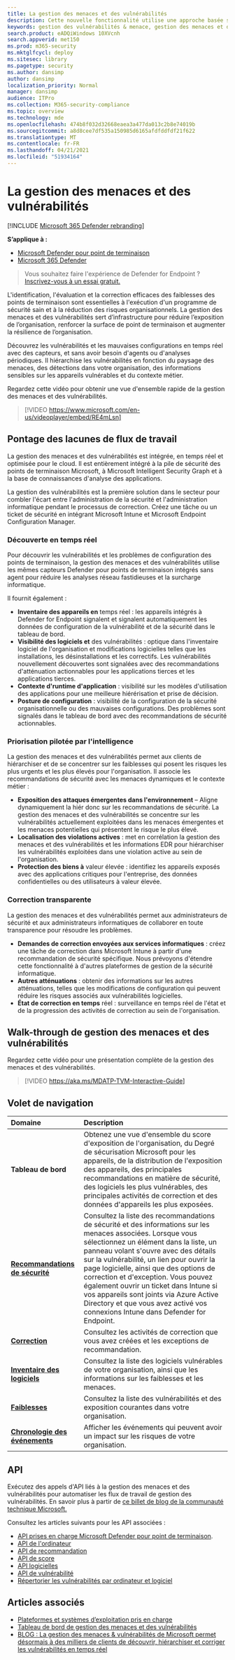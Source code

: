 ```yaml
---
title: La gestion des menaces et des vulnérabilités
description: Cette nouvelle fonctionnalité utilise une approche basée sur les risques qui modifie le jeu pour la découverte, la hiérquage et la correction des vulnérabilités et des mauvaises configurations des points de terminaison.
keywords: gestion des vulnérabilités & menace, gestion des menaces et des vulnérabilités, Microsoft Defender pour endpoint TVM, Microsoft Defender pour Endpoint-TVM, gestion des vulnérabilités, évaluation des vulnérabilités, analyse des menaces et vulnérabilités, évaluation de la configuration sécurisée, Microsoft Defender pour le point de terminaison, vulnérabilités de point de terminaison, nouvelle génération
search.product: eADQiWindows 10XVcnh
search.appverid: met150
ms.prod: m365-security
ms.mktglfcycl: deploy
ms.sitesec: library
ms.pagetype: security
ms.author: dansimp
author: dansimp
localization_priority: Normal
manager: dansimp
audience: ITPro
ms.collection: M365-security-compliance
ms.topic: overview
ms.technology: mde
ms.openlocfilehash: 474b8f032d32668eaea3a477da013c2b8e74019b
ms.sourcegitcommit: a8d8cee7df535a150985d6165afdfddfdf21f622
ms.translationtype: MT
ms.contentlocale: fr-FR
ms.lasthandoff: 04/21/2021
ms.locfileid: "51934164"
---
```

# <a name="threat-and-vulnerability-management"></a>La gestion des menaces et des vulnérabilités

[!INCLUDE [Microsoft 365 Defender rebranding](../../includes/microsoft-defender.md)]

**S’applique à :**
- [Microsoft Defender pour point de terminaison](https://go.microsoft.com/fwlink/p/?linkid=2154037)
- [Microsoft 365 Defender](https://go.microsoft.com/fwlink/?linkid=2118804)


>Vous souhaitez faire l'expérience de Defender for Endpoint ? [Inscrivez-vous à un essai gratuit.](https://www.microsoft.com/microsoft-365/windows/microsoft-defender-atp?ocid=docs-wdatp-portaloverview-abovefoldlink)

L'identification, l'évaluation et la correction efficaces des faiblesses des points de terminaison sont essentielles à l'exécution d'un programme de sécurité sain et à la réduction des risques organisationnels. La gestion des menaces et des vulnérabilités sert d’infrastructure pour réduire l’exposition de l’organisation, renforcer la surface de point de terminaison et augmenter la résilience de l’organisation.

Découvrez les vulnérabilités et les mauvaises configurations en temps réel avec des capteurs, et sans avoir besoin d'agents ou d'analyses périodiques. Il hiérarchise les vulnérabilités en fonction du paysage des menaces, des détections dans votre organisation, des informations sensibles sur les appareils vulnérables et du contexte métier.

Regardez cette vidéo pour obtenir une vue d'ensemble rapide de la gestion des menaces et des vulnérabilités.

>[!VIDEO https://www.microsoft.com/en-us/videoplayer/embed/RE4mLsn]

## <a name="bridging-the-workflow-gaps"></a>Pontage des lacunes de flux de travail

La gestion des menaces et des vulnérabilités est intégrée, en temps réel et optimisée pour le cloud. Il est entièrement intégré à la pile de sécurité des points de terminaison Microsoft, à Microsoft Intelligent Security Graph et à la base de connaissances d'analyse des applications.  

La gestion des vulnérabilités est la première solution dans le secteur pour combler l'écart entre l'administration de la sécurité et l'administration informatique pendant le processus de correction. Créez une tâche ou un ticket de sécurité en intégrant Microsoft Intune et Microsoft Endpoint Configuration Manager.

### <a name="real-time-discovery"></a>Découverte en temps réel

Pour découvrir les vulnérabilités et les problèmes de configuration des points de terminaison, la gestion des menaces et des vulnérabilités utilise les mêmes capteurs Defender pour points de terminaison intégrés sans agent pour réduire les analyses réseau fastidieuses et la surcharge informatique.

Il fournit également :

- **Inventaire des appareils en** temps réel : les appareils intégrés à Defender for Endpoint signalent et signalent automatiquement les données de configuration de la vulnérabilité et de la sécurité dans le tableau de bord.
- **Visibilité des logiciels et** des vulnérabilités : optique dans l'inventaire logiciel de l'organisation et modifications logicielles telles que les installations, les désinstallations et les correctifs. Les vulnérabilités nouvellement découvertes sont signalées avec des recommandations d'atténuation actionnables pour les applications tierces et les applications tierces.
- **Contexte d'runtime d'application** : visibilité sur les modèles d'utilisation des applications pour une meilleure hiérérisation et prise de décision.
- **Posture de configuration** : visibilité de la configuration de la sécurité organisationnelle ou des mauvaises configurations. Des problèmes sont signalés dans le tableau de bord avec des recommandations de sécurité actionnables.

### <a name="intelligence-driven-prioritization"></a>Priorisation pilotée par l'intelligence

La gestion des menaces et des vulnérabilités permet aux clients de hiérarchiser et de se concentrer sur les faiblesses qui posent les risques les plus urgents et les plus élevés pour l'organisation. Il associe les recommandations de sécurité avec les menaces dynamiques et le contexte métier :

- **Exposition des attaques émergentes dans l'environnement** – Aligne dynamiquement la hiér donc sur les recommandations de sécurité. La gestion des menaces et des vulnérabilités se concentre sur les vulnérabilités actuellement exploitées dans les menaces émergentes et les menaces potentielles qui présentent le risque le plus élevé.
- **Localisation des violations actives** : met en corrélation la gestion des menaces et des vulnérabilités et les informations EDR pour hiérarchiser les vulnérabilités exploitées dans une violation active au sein de l'organisation.
- **Protection des biens à** valeur élevée : identifiez les appareils exposés avec des applications critiques pour l'entreprise, des données confidentielles ou des utilisateurs à valeur élevée.

### <a name="seamless-remediation"></a>Correction transparente

La gestion des menaces et des vulnérabilités permet aux administrateurs de sécurité et aux administrateurs informatiques de collaborer en toute transparence pour résoudre les problèmes.

- **Demandes de correction envoyées aux services informatiques** : créez une tâche de correction dans Microsoft Intune à partir d'une recommandation de sécurité spécifique. Nous prévoyons d'étendre cette fonctionnalité à d'autres plateformes de gestion de la sécurité informatique.
- **Autres atténuations** : obtenir des informations sur les autres atténuations, telles que les modifications de configuration qui peuvent réduire les risques associés aux vulnérabilités logicielles.
- **État de correction en temps** réel : surveillance en temps réel de l'état et de la progression des activités de correction au sein de l'organisation.

## <a name="threat-and-vulnerability-management-walk-through"></a>Walk-through de gestion des menaces et des vulnérabilités

Regardez cette vidéo pour une présentation complète de la gestion des menaces et des vulnérabilités.

>[!VIDEO https://aka.ms/MDATP-TVM-Interactive-Guide]

## <a name="navigation-pane"></a>Volet de navigation 

Domaine | Description
:---|:---
**Tableau de bord**   | Obtenez une vue d'ensemble du score d'exposition de l'organisation, du Degré de sécurisation Microsoft pour les appareils, de la distribution de l'exposition des appareils, des principales recommandations en matière de sécurité, des logiciels les plus vulnérables, des principales activités de correction et des données d'appareils les plus exposées.
[**Recommandations de sécurité**](tvm-security-recommendation.md) | Consultez la liste des recommandations de sécurité et des informations sur les menaces associées. Lorsque vous sélectionnez un élément dans la liste, un panneau volant s'ouvre avec des détails sur la vulnérabilité, un lien pour ouvrir la page logicielle, ainsi que des options de correction et d'exception. Vous pouvez également ouvrir un ticket dans Intune si vos appareils sont joints via Azure Active Directory et que vous avez activé vos connexions Intune dans Defender for Endpoint.
[**Correction**](tvm-remediation.md) | Consultez les activités de correction que vous avez créées et les exceptions de recommandation.
[**Inventaire des logiciels**](tvm-software-inventory.md) | Consultez la liste des logiciels vulnérables de votre organisation, ainsi que les informations sur les faiblesses et les menaces.
[**Faiblesses**](tvm-weaknesses.md) | Consultez la liste des vulnérabilités et des exposition courantes dans votre organisation.
[**Chronologie des événements**](threat-and-vuln-mgt-event-timeline.md) | Afficher les événements qui peuvent avoir un impact sur les risques de votre organisation.

## <a name="apis"></a>API

Exécutez des appels d'API liés à la gestion des menaces et des vulnérabilités pour automatiser les flux de travail de gestion des vulnérabilités. En savoir plus à partir de [ce billet de blog de la communauté technique Microsoft.](https://techcommunity.microsoft.com/t5/microsoft-defender-atp/threat-amp-vulnerability-management-apis-are-now-generally/ba-p/1304615)

Consultez les articles suivants pour les API associées :

- [API prises en charge Microsoft Defender pour point de terminaison](exposed-apis-list.md).
- [API de l'ordinateur](machine.md)
- [API de recommandation](vulnerability.md)
- [API de score](score.md)
- [API logicielles](software.md)
- [API de vulnérabilité](vulnerability.md)
- [Répertorier les vulnérabilités par ordinateur et logiciel](get-all-vulnerabilities-by-machines.md)

## <a name="see-also"></a>Articles associés

- [Plateformes et systèmes d’exploitation pris en charge](tvm-supported-os.md)
- [Tableau de bord de gestion des menaces et des vulnérabilités](tvm-dashboard-insights.md)
- [BLOG : La gestion des menaces & vulnérabilités de Microsoft permet désormais à des milliers de clients de découvrir, hiérarchiser et corriger les vulnérabilités en temps réel](https://www.microsoft.com/security/blog/2019/07/02/microsofts-threat-vulnerability-management-now-helps-thousands-of-customers-to-discover-prioritize-and-remediate-vulnerabilities-in-real-time/)
